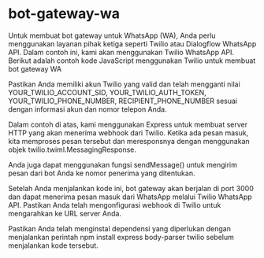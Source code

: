 # bot-gateway-wa

Untuk membuat bot gateway untuk WhatsApp (WA), Anda perlu menggunakan layanan pihak ketiga seperti Twilio atau Dialogflow WhatsApp API. Dalam contoh ini, kami akan menggunakan Twilio WhatsApp API. Berikut adalah contoh kode JavaScript menggunakan Twilio untuk membuat bot gateway WA

Pastikan Anda memiliki akun Twilio yang valid dan telah mengganti nilai YOUR_TWILIO_ACCOUNT_SID, YOUR_TWILIO_AUTH_TOKEN, YOUR_TWILIO_PHONE_NUMBER, RECIPIENT_PHONE_NUMBER sesuai dengan informasi akun dan nomor telepon Anda.

Dalam contoh di atas, kami menggunakan Express untuk membuat server HTTP yang akan menerima webhook dari Twilio. Ketika ada pesan masuk, kita memproses pesan tersebut dan meresponsnya dengan menggunakan objek twilio.twiml.MessagingResponse.

Anda juga dapat menggunakan fungsi sendMessage() untuk mengirim pesan dari bot Anda ke nomor penerima yang ditentukan.

Setelah Anda menjalankan kode ini, bot gateway akan berjalan di port 3000 dan dapat menerima pesan masuk dari WhatsApp melalui Twilio WhatsApp API. Pastikan Anda telah mengonfigurasi webhook di Twilio untuk mengarahkan ke URL server Anda.

Pastikan Anda telah menginstal dependensi yang diperlukan dengan menjalankan perintah npm install express body-parser twilio sebelum menjalankan kode tersebut.
